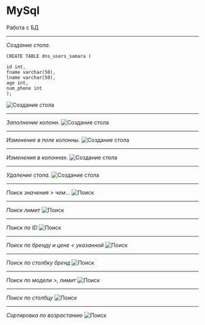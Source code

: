 # MySql
Работа с БД
___

_Создание стола._
```mysql
CREATE TABLE dns_users_samara (

id int,
fname varchar(50),
lname varchar(50),
age int,
num_phone int
);
```
![Создание стола](https://github.com/AlexandrKorablev/MySql/blob/main/mySQL%20(5).png)
___
_Заполнение колонн._
![Создание стола](https://github.com/AlexandrKorablev/MySql/blob/main/mySQL%20(2).png)
___
_Изменение в поле колонны._
![Создание стола](https://github.com/AlexandrKorablev/MySql/blob/main/mySQL%20(3).png)
___
_Изменения в колоннах._
![Создание стола](https://github.com/AlexandrKorablev/MySql/blob/main/mySQL%20(4).png)
___
_Удаление стола._
![Создание стола](https://github.com/AlexandrKorablev/MySql/blob/main/mySQL%20(1).png)
___
_Поиск значения > чем..._
![Поиск](https://github.com/AlexandrKorablev/MySql/blob/main/mySQL%20(6).png)
___
_Поиск лимит_
![Поиск](https://github.com/AlexandrKorablev/MySql/blob/main/mySQL%20(7).png)
___
_Поиск по ID_
![Поиск](https://github.com/AlexandrKorablev/MySql/blob/main/mySQL%20(8).png)
___
_Поиск по бренду и цене < указанной_
![Поиск](https://github.com/AlexandrKorablev/MySql/blob/main/mySQL%20(9).png)
___
_Поиск по столбку бренд_
![Поиск](https://github.com/AlexandrKorablev/MySql/blob/main/mySQL%20(10).png)
___
_Поиск по модели >, лимит_
![Поиск](https://github.com/AlexandrKorablev/MySql/blob/main/mySQL%20(11).png)
___
_Поиск по столбцу_
![Поиск](https://github.com/AlexandrKorablev/MySql/blob/main/mySQL%20(12).png)
___
_Сортировка по возрастанию_
![Поиск](https://github.com/AlexandrKorablev/MySql/blob/main/mySQL%20(13).png)

